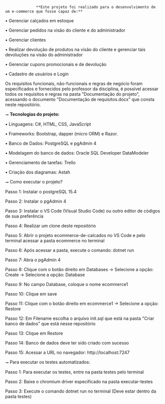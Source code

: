                   **Este projeto foi realizado para o desenvolvimento de um e-commerce que fosse capaz de:**

• Gerenciar calçados em estoque 

• Gerenciar pedidos na visão do cliente e do administrador

• Gerenciar clientes 

• Realizar devolução de produtos na visão do cliente e gerenciar tais devoluções na visão do administrador

• Gerenciar cupons promocionais e de devolução

• Cadastro de usuários e Login

Os requisitos funcionais, não-funcionais e regras de negócio foram especificados e fornecidos pelo professor da disciplina, é possível acessar todos os requisitos e 
regras na pasta "Documentação do projeto", acessando o documento "Documentação de requisitos.docx" que consta neste repositório.

⭢ **Tecnologias do projeto:**

• Linguagens: C#, HTML, CSS, JavaScript

• Frameworks:  Bootstrap, dapper (micro ORM) e Razor. 

• Banco de Dados: PostgreSQL e pgAdmin 4

• Modelagem do banco de dados: Oracle SQL Developer DataModeler

• Gerenciamento de tarefas: Trello

• Criação dos diagramas: Astah

⭢ Como executar o projeto?

Passo 1: Instalar o postgreSQL 15.4

Passo 2: Instalar o pgAdmin 4

Passo 3: Instalar o VS Code (Visual Studio Code) ou outro editor de códigos de sua preferência

Passo 4: Realizar um clone deste repositório

Passo 5: Abrir o projeto ecommerce-de-calcados no VS Code e pelo terminal acessar a pasta ecommerce no terminal 

Passo 6: Após acessar a pasta, execute o comando: dotnet run

Passo 7: Abra o pgAdmin 4

Passo 8: Clique com o botão direito em Databases -> Selecione a opção: Create -> Selecione a opção: Database

Passo 9: No campo Database, coloque o nome ecommerce1

Passo 10: Clique em save

Passo 11: Clique com o botão direito em ecommerce1 -> Selecione a opção: Restore

Passo 12: Em Filename escolha o arquivo init.sql que está na pasta "Criar banco de dados" que está nesse repositório

Passo 13: Clique em Restore

Passo 14: Banco de dados deve ter sido criado com sucesso

Passo 15: Acessar a URL no navegador: http://localhost:7247


⭢ Para executar os testes automatizados:

Passo 1: Para executar os testes, entre na pasta testes pelo terminal

Passo 2: Baixe o chromium driver especificado na pasta executar-testes

Passo 3: Execute o comando dotnet run no terminal (Deve estar dentro da pasta testes)
